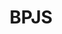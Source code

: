 ---
id: 60
title : BPJS
linkurl: https://kutt.it/8f1vcR
fitur: aspekpajak
category: aspekpajak
createdTime : 13/01/2020
modifiedTime : 13/01/2020
topik: Versi Lengkap
img: bpjs.png
---